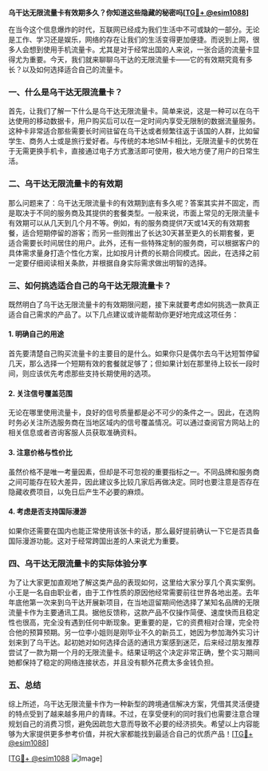 **乌干达无限流量卡有效期多久？你知道这些隐藏的秘密吗[[TG💪+ @esim1088](https://t.me/s/esim1088)]**

在当今这个信息爆炸的时代，互联网已经成为我们生活中不可或缺的一部分。无论是工作、学习还是娱乐，网络的存在让我们的生活变得更加便捷。而说到上网，很多人会想到使用手机流量卡。尤其是对于经常出国的人来说，一张合适的流量卡显得尤为重要。今天，我们就来聊聊乌干达的无限流量卡——它的有效期究竟有多长？以及如何选择适合自己的流量卡。

### 一、什么是乌干达无限流量卡？

首先，让我们了解一下什么是乌干达无限流量卡。简单来说，这是一种可以在乌干达使用的移动数据卡，用户购买后可以在一定时间内享受无限制的数据流量服务。这种卡非常适合那些需要长时间驻留在乌干达或者频繁往返于该国的人群，比如留学生、商务人士或是旅行爱好者。与传统的本地SIM卡相比，无限流量卡的优势在于无需更换手机卡，直接通过电子方式激活即可使用，极大地方便了用户的日常生活。

### 二、乌干达无限流量卡的有效期

那么问题来了：乌干达无限流量卡的有效期到底有多久呢？答案其实并不固定，而是取决于不同的服务商及其提供的套餐类型。一般来说，市面上常见的无限流量卡有效期可以从几天到几个月不等。例如，有的服务商提供7天或14天的有效期套餐，适合短期停留的游客；而另一些则推出了长达30天甚至更久的长期套餐，更适合需要长时间居住的用户。此外，还有一些特殊定制的服务商，可以根据客户的具体需求量身打造个性化方案，比如按月计费的长期合同模式。因此，在选择之前一定要仔细阅读相关条款，并根据自身实际需求做出明智的选择。

### 三、如何挑选适合自己的乌干达无限流量卡？

既然明白了乌干达无限流量卡的有效期限问题，接下来就要考虑如何挑选一款真正适合自己需求的产品了。以下几点建议或许能帮助你更好地完成这项任务：

#### 1. 明确自己的用途
首先要清楚自己购买流量卡的主要目的是什么。如果你只是偶尔去乌干达短暂停留几天，那么选择一个短期有效的套餐就足够了；但如果计划在那里待上较长一段时间，则应该优先考虑那些支持长期使用的选项。

#### 2. 关注信号覆盖范围
无论在哪里使用流量卡，良好的信号质量都是必不可少的条件之一。因此，在选购时务必关注所选服务商在当地区域内的信号覆盖情况。可以通过查阅官方网站上的相关信息或者咨询客服人员获取准确资料。

#### 3. 注意价格与性价比
虽然价格不是唯一考量因素，但却是不可忽视的重要指标之一。不同品牌和服务商之间可能存在较大差异，因此建议多比较几家后再做决定。同时也要注意是否存在隐藏收费项目，以免日后产生不必要的麻烦。

#### 4. 考虑是否支持国际漫游
如果你还需要在国内也能正常使用该张卡的话，那么最好提前确认一下它是否具备国际漫游功能。这对于经常跨国出差的人来说尤为重要。

### 四、乌干达无限流量卡的实际体验分享

为了让大家更加直观地了解这类产品的表现如何，这里给大家分享几个真实案例。小王是一名自由职业者，由于工作性质的原因他经常需要前往世界各地出差。去年年底他第一次来到乌干达开展新项目，在当地逗留期间他选择了某知名品牌的无限流量卡作为主要通讯工具。据他反馈称，这款产品不仅操作简便、速度快而且稳定性也很高，完全没有遇到任何中断现象。更重要的是，它的资费相对合理，完全符合他的预算预期。另一位李小姐则是刚毕业不久的新员工，她因为参加海外实习计划来到了乌干达。起初她对如何选择合适的通讯方案感到迷茫，后来经过朋友推荐尝试了一款为期一个月的无限流量卡。结果证明这个决定非常正确，整个实习期间她都保持了稳定的网络连接状态，并且没有额外花费太多金钱负担。

### 五、总结

综上所述，乌干达无限流量卡作为一种新型的跨境通信解决方案，凭借其灵活便捷的特点受到了越来越多用户的青睐。不过，在享受便利的同时我们也需要注意合理规划自己的消费习惯，避免因疏忽大意而导致不必要的经济损失。希望以上内容能够为大家提供更多参考价值，并祝大家都能找到最适合自己的优质产品！[[TG💪+ @esim1088](https://t.me/s/esim1088)]

[[TG💪+ @esim1088](https://t.me/s/esim1088) ![Image](https://i.postimg.cc/4NQfJmqS/Snipaste-2025-05-13-00-14-12.png)]